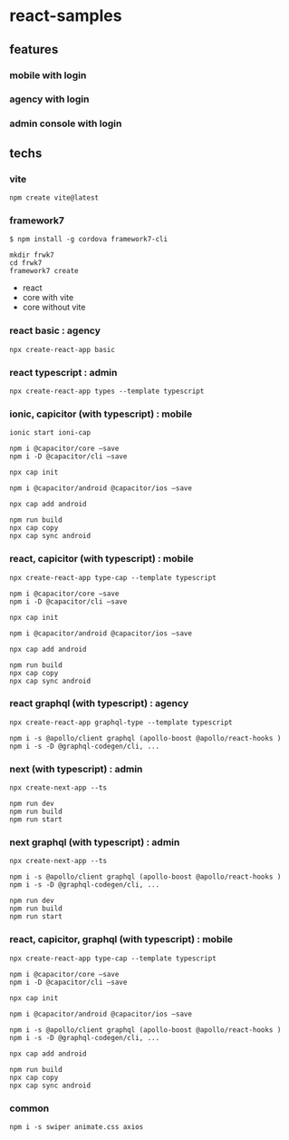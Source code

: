 # react-samples

## features
### mobile with login
### agency with login
### admin console with login

## techs

### vite
```
npm create vite@latest 
```

### framework7
```
$ npm install -g cordova framework7-cli
```
```
mkdir frwk7
cd frwk7
framework7 create
```
- react
- core with vite
- core without vite

### react basic : agency
```
npx create-react-app basic
```

### react typescript : admin
```
npx create-react-app types --template typescript
```

### ionic, capicitor (with typescript) : mobile
```
ionic start ioni-cap

npm i @capacitor/core –save
npm i -D @capacitor/cli –save

npx cap init

npm i @capacitor/android @capacitor/ios –save

npx cap add android

npm run build
npx cap copy
npx cap sync android
```

### react, capicitor (with typescript) : mobile
```
npx create-react-app type-cap --template typescript

npm i @capacitor/core –save
npm i -D @capacitor/cli –save

npx cap init

npm i @capacitor/android @capacitor/ios –save

npx cap add android

npm run build
npx cap copy
npx cap sync android
```

### react graphql (with typescript) : agency
```
npx create-react-app graphql-type --template typescript

npm i -s @apollo/client graphql (apollo-boost @apollo/react-hooks )
npm i -s -D @graphql-codegen/cli, ...
```

### next (with typescript) : admin
```
npx create-next-app --ts

npm run dev
npm run build
npm run start
```

### next graphql (with typescript) : admin
```
npx create-next-app --ts

npm i -s @apollo/client graphql (apollo-boost @apollo/react-hooks )
npm i -s -D @graphql-codegen/cli, ...

npm run dev
npm run build
npm run start
```

### react, capicitor, graphql (with typescript) : mobile
```
npx create-react-app type-cap --template typescript

npm i @capacitor/core –save
npm i -D @capacitor/cli –save

npx cap init

npm i @capacitor/android @capacitor/ios –save

npm i -s @apollo/client graphql (apollo-boost @apollo/react-hooks )
npm i -s -D @graphql-codegen/cli, ...

npx cap add android

npm run build
npx cap copy
npx cap sync android
```

### common
```
npm i -s swiper animate.css axios
```
